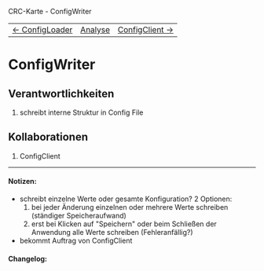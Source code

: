 CRC-Karte - ConfigWriter
<table>
<tbody>
  <tr>
    <td>
        <a href='crc-ConfigLoader.md'>
            ← ConfigLoader
        </a>
    </td>
    <td>
        <a href='README.md'>
            Analyse
        </a>
    </td>
    <td>
        <a href='crc-ConfigClient.md'>
            ConfigClient →
        </a>
    </td>
  </tr>
</tbody>
</table>

# ConfigWriter
## Verantwortlichkeiten
<!-- Wissen, welches verwaltet und angeboten wird, Aktion die angeboten werden, öffentliche Leistung -->
<!-- "Walkthrough" -> Szenarien zur Anwendung des Systems -->
<!-- Nichts, was eine andere Klasse machen könnte -->
<!-- Die Sachen die die Klasse macht -> keiner anderen Klasse geben -->
<!-- zentrale Verantwortlichkeiten vs verteilt -->
1. schreibt interne Struktur in Config File

## Kollaborationen
<!-- Kann die Klasse die Verantwortlichkeiten selbständig erfüllen? Was benötigt sie von welcher Klasse? -->
<!-- Was weiß die Klasse? Welche anderen Klassen benötigen die Informationen? -->
1. ConfigClient

---
#### Notizen:
<!-- Hier Notizen zum Denkprozess, Hintergrundgedanken, Klarstellungen hinzufügen  -->
- schreibt einzelne Werte oder gesamte Konfiguration? 2 Optionen:
    1. bei jeder Änderung einzelnen oder mehrere Werte schreiben (ständiger Speicheraufwand)
    2. erst bei Klicken auf "Speichern" oder beim Schließen der Anwendung alle Werte schreiben (Fehleranfällig?)
- bekommt Auftrag von ConfigClient

#### Changelog:
<!-- Hier eventuelle Abänderungen dokumentieren -->
